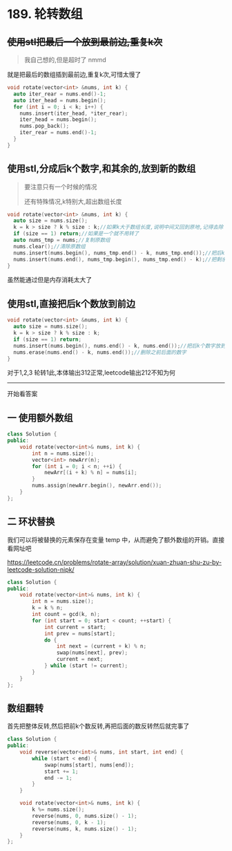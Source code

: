 # 189. 轮转数组

## ~~使用stl把最后一个放到最前边,重复k次~~

> 我自己想的,但是超时了 nmmd

就是把最后的数组插到最前边,重复k次,可惜太慢了

```cpp
void rotate(vector<int> &nums, int k) {
  auto iter_rear = nums.end()-1;
  auto iter_head = nums.begin();
  for (int i = 0; i < k; i++) {
    nums.insert(iter_head, *iter_rear);
    iter_head = nums.begin();
    nums.pop_back();
    iter_rear = nums.end()-1;
  }
}
```

## 使用stl,分成后k个数字,和其余的,放到新的数组

> 要注意只有一个时候的情况
> 
> 还有特殊情况,k特别大,超出数组长度

```cpp
void rotate(vector<int> &nums, int k) {
  auto size = nums.size();
  k = k > size ? k % size : k;//如果k大于数组长度,说明中间又回到原地,记得去除
  if (size == 1) return;//如果是一个就不用转了
  auto nums_tmp = nums;//复制原数组
  nums.clear();//清除原数组
  nums.insert(nums.begin(), nums_tmp.end() - k, nums_tmp.end());//把后k个挪到前边来
  nums.insert(nums.end(), nums_tmp.begin(), nums_tmp.end() - k);//把剩余的前边的放到后面
}
```

虽然能通过但是内存消耗太大了

## 使用stl,直接把后k个数放到前边

```c++
void rotate(vector<int> &nums, int k) {
  auto size = nums.size();
  k = k > size ? k % size : k;
  if (size == 1) return;
  nums.insert(nums.begin(), nums.end() - k, nums.end());//把后k个数字放到前边
  nums.erase(nums.end() - k, nums.end());//删除之前后面的数字
}
```

对于1,2,3 轮转1此,本体输出312正常,leetcode输出212不知为何

---

开始看答案

## 一 使用额外数组

```c++
class Solution {
public:
    void rotate(vector<int>& nums, int k) {
        int n = nums.size();
        vector<int> newArr(n);
        for (int i = 0; i < n; ++i) {
            newArr[(i + k) % n] = nums[i];
        }
        nums.assign(newArr.begin(), newArr.end());
    }
};
```

## 二 环状替换

我们可以将被替换的元素保存在变量 temp 中，从而避免了额外数组的开销。直接看网址吧

https://leetcode.cn/problems/rotate-array/solution/xuan-zhuan-shu-zu-by-leetcode-solution-nipk/

```c++
class Solution {
public:
    void rotate(vector<int>& nums, int k) {
        int n = nums.size();
        k = k % n;
        int count = gcd(k, n);
        for (int start = 0; start < count; ++start) {
            int current = start;
            int prev = nums[start];
            do {
                int next = (current + k) % n;
                swap(nums[next], prev);
                current = next;
            } while (start != current);
        }
    }
};
```

## 数组翻转

首先把整体反转,然后把前k个数反转,再把后面的数反转然后就完事了

```c++
class Solution {
public:
    void reverse(vector<int>& nums, int start, int end) {
        while (start < end) {
            swap(nums[start], nums[end]);
            start += 1;
            end -= 1;
        }
    }

    void rotate(vector<int>& nums, int k) {
        k %= nums.size();
        reverse(nums, 0, nums.size() - 1);
        reverse(nums, 0, k - 1);
        reverse(nums, k, nums.size() - 1);
    }
};
```